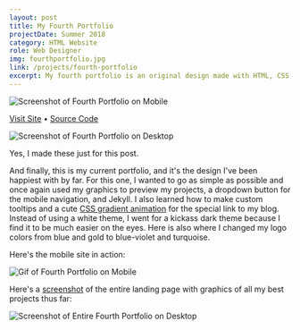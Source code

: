 ```yaml
---
layout: post
title: My Fourth Portfolio
projectDate: Summer 2018
category: HTML Website
role: Web Designer
img: fourthportfolio.jpg
link: /projects/fourth-portfolio
excerpt: My fourth portfolio is an original design made with HTML, CSS, Bootstrap, some Javascript, and Jekyll. This website was designed to be a dark theme and with responsiveness in mind. My projects are lists in a single column and text is minimal. This is also when I started having fun with tooltip styling and bright colors.
---
```


<img src="https://cozymaus.github.io/img/portfoliomid2018mobile.png" alt="Screenshot of Fourth Portfolio on Mobile" class="img-fluid"/>

<p class="caption"><a href="http://cozymaus.com/portfolio-2018-v2" target="_blank">Visit Site</a> • <a href="https://github.com/cozymaus/portfolio-2018-v2">Source Code</a></p>

<img src="https://cozymaus.github.io/img/portfoliomid2018desktop.png" alt="Screenshot of Fourth Portfolio on Desktop" class="img-fluid"/>

<p class="caption">Yes, I made these just for this post.</p>

<p>And finally, this is my current portfolio, and it's the design I've been happiest with by far. For this one, I wanted to go as simple as possible and once again used my graphics to preview my projects, a dropdown button for the mobile navigation, and Jekyll. I also learned how to make custom tooltips and a cute <a href="https://codepen.io/P1N2O/pen/pyBNzX" target="_blank" rel="nofollow">CSS gradient animation</a> for the special link to my blog. Instead of using a white theme, I went for a kickass dark theme because I find it to be much easier on the eyes. Here is also where I changed my logo colors from blue and gold to blue-violet and turquoise.</p>

<p>Here's the mobile site in action:</p>

<img src="https://cozymaus.github.io/img/portfolio2018onmobile.gif" alt="Gif of Fourth Portfolio on Mobile" class="img-fluid"/>

<p>Here's a <a href="https://addons.mozilla.org/en-US/firefox/addon/fireshot/" target="_blank" rel="nofollow">screenshot</a> of the entire landing page with graphics of all my best projects thus far:</p>

<img src="https://cozymaus.github.io/img/portfoliobylizorg.png" alt="Screenshot of Entire Fourth Portfolio on Desktop" class="img-fluid"/>
